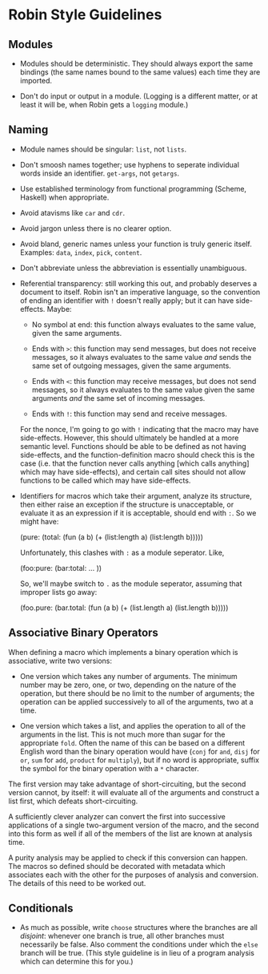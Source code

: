 Robin Style Guidelines
======================

Modules
-------

* Modules should be deterministic.  They should always export the same
  bindings (the same names bound to the same values) each time they
  are imported.

* Don't do input or output in a module.  (Logging is a different matter,
  or at least it will be, when Robin gets a `logging` module.)

Naming
------

* Module names should be singular: `list`, not `lists`.

* Don't smoosh names together; use hyphens to seperate individual
  words inside an identifier.  `get-args`, not `getargs`.

* Use established terminology from functional programming (Scheme,
  Haskell) when appropriate.

* Avoid atavisms like `car` and `cdr`.

* Avoid jargon unless there is no clearer option.

* Avoid bland, generic names unless your function is truly generic
  itself.  Examples: `data`, `index`, `pick`, `content`.

* Don't abbreviate unless the abbreviation is essentially unambiguous.

* Referential transparency: still working this out, and probably
  deserves a document to itself.  Robin isn't an imperative language,
  so the convention of ending an identifier with `!` doesn't really
  apply; but it can have side-effects.  Maybe:

  * No symbol at end: this function always evaluates to the same
    value, given the same arguments.

  * Ends with `>`: this function may send messages, but does not
    receive messages, so it always evaluates to the same value *and*
    sends the same set of outgoing messages, given the same arguments.

  * Ends with `<`: this function may receive messages, but does not
    send messages, so it always evaluates to the same value given the
    same arguments *and* the same set of incoming messages.

  * Ends with `!`: this function may send and receive messages.

  For the nonce, I'm going to go with `!` indicating that the macro
  may have side-effects.  However, this should ultimately be handled at
  a more semantic level.  Functions should be able to be defined as
  not having side-effects, and the function-definition macro should
  check this is the case (i.e. that the function never calls anything
  [which calls anything] which may have side-effects), and certain
  call sites should not allow functions to be called which may have
  side-effects.

* Identifiers for macros which take their argument, analyze its
  structure, then either raise an exception if the structure is
  unacceptable, or evaluate it as an expression if it is acceptable,
  should end with `:`.  So we might have:

    (pure: (total: (fun (a b) (+ (list:length a) (list:length b)))))

  Unfortunately, this clashes with `:` as a module seperator.  Like,

    (foo:pure: (bar:total: ... ))

  So, we'll maybe switch to `.` as the module seperator, assuming that
  improper lists go away:

    (foo.pure: (bar.total:
      (fun (a b)
        (+ (list.length a) (list.length b)))))

Associative Binary Operators
----------------------------

When defining a macro which implements a binary operation which is
associative, write two versions:

* One version which takes any number of arguments.  The minimum number
  may be zero, one, or two, depending on the nature of the operation,
  but there should be no limit to the number of arguments; the
  operation can be applied successively to all of the arguments, two
  at a time.

* One version which takes a list, and applies the operation to all
  of the arguments in the list.  This is not much more than sugar for
  the appropriate `fold`.  Often the name of this can be based on a
  different English word than the binary operation would have (`conj`
  for `and`, `disj` for `or`, `sum` for `add`, `product` for `multiply`),
  but if no word is appropriate, suffix the symbol for the binary
  operation with a `*` character.

The first version may take advantage of short-circuiting, but the
second version cannot, by itself: it will evaluate all of the arguments
and construct a list first, which defeats short-circuiting.

A sufficiently clever analyzer can convert the first into successive
applications of a single two-argument version of the macro, and the
second into this form as well if all of the members of the list are
known at analysis time.

A purity analysis may be applied to check if this conversion can
happen.  The macros so defined should be decorated with metadata which
associates each with the other for the purposes of analysis and
conversion.  The details of this need to be worked out.

Conditionals
------------

* As much as possible, write `choose` structures where the branches
  are all _disjoint_: whenever one branch is true, all other branches
  must necessarily be false.  Also comment the conditions under which
  the `else` branch will be true.  (This style guideline is in lieu
  of a program analysis which can determine this for you.)
